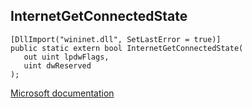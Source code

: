 ## InternetGetConnectedState

```
[DllImport("wininet.dll", SetLastError = true)]
public static extern bool InternetGetConnectedState(
   out uint lpdwFlags,
   uint dwReserved
);
```

[Microsoft documentation](https://docs.microsoft.com/en-us/windows/win32/api/wininet/nf-wininet-internetgetconnectedstate)
